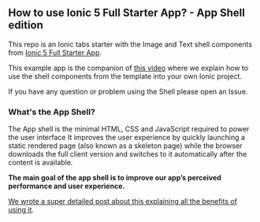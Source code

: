 ## How to use Ionic 5 Full Starter App? - App Shell edition

This repo is an Ionic tabs starter with the Image and Text shell components from [Ionic 5 Full Starter App](https://ionicthemes.com/product/ionic5-full-starter-app).

This example app is the companion of [this video](https://youtu.be/kJeGy_faTCk) where we explain how to use the shell components from the template into your own Ionic project.

If you have any question or problem using the Shell please open an Issue. 

### What's the App Shell?

The App shell is the minimal HTML, CSS and JavaScript required to power the user interface It improves the user experience by quickly launching a static rendered page (also known as a skeleton page) while the browser downloads the full client version and switches to it automatically after the content is available.

**The main goal of the app shell is to improve our app’s perceived performance and user experience.**

[We wrote a super detailed post about this explaining all the benefits of using it](https://ionicthemes.com/tutorials/about/improved-ux-for-ionic-apps-with-skeleton-loading-screens). 
